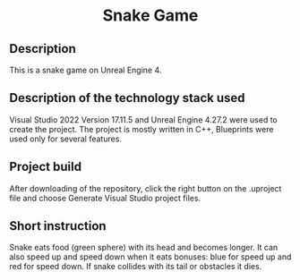 <h1 align="center">Snake Game</h1>

## Description

This is a snake game on Unreal Engine 4. 

## Description of the technology stack used

Visual Studio 2022 Version 17.11.5 and Unreal Engine 4.27.2 were used to create the project. The project is mostly written in C++, Blueprints were used only for several features.

## Project build

After downloading of the repository, click the right button on the .uproject file and choose Generate Visual Studio project files.

## Short instruction

Snake eats food (green sphere) with its head and becomes longer. It can also speed up and speed down when it eats bonuses: blue for speed up and red for speed down. If snake collides with its tail or obstacles it dies.